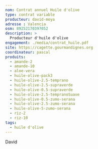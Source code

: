 ```yaml
---
nom: Contrat annuel Huile d'olive
type: contrat variable
producteur: david-moya
adresse : Valencia
osm: 89252170397052
description: >
  Producteur d'huile d'olive
engagement: ./media/contrat_huile.pdf
site: https://cagette.gourmandignes.org
coordinateur: pascal
produits:
  - amande-2
  - amande-10
  - aloe-vera
  - huile-olive-pack3
  - huile-olive-2.5-temprano
  - huile-olive-2.5-supraverde
  - huile-olive-0.5-supraverde
  - huile-olive-2.5-tempranoSuave
  - huile-olive-0.5-zumo-serana
  - huile-olive-2.5-zumo-serana
  - huile-olive-5-zumo-serana
  - riz-2
  - riz-10
tags:
  - huile d'olive
---
```


David